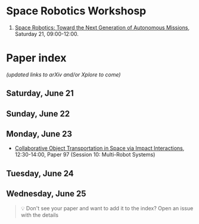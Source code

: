 # Space Robotics Workshosp
1. [Space Robotics: Toward the Next Generation of Autonomous Missions](https://albee.github.io/space-robotics-rss/), Saturday 21, 09:00-12:00.

# Paper index
_(updated links to arXiv and/or Xplore to come)_

## Saturday, June 21

## Sunday, June 22

## Monday, June 23
- [Collaborative Object Transportation in Space via Impact Interactions](https://www.roboticsproceedings.org/rss21/p097.pdf), 12:30-14:00, Paper 97 (Session 10: Multi-Robot Systems)

## Tuesday, June 24

## Wednesday, June 25

> 💡 Don't see your paper and want to add it to the index? Open an issue with the details
